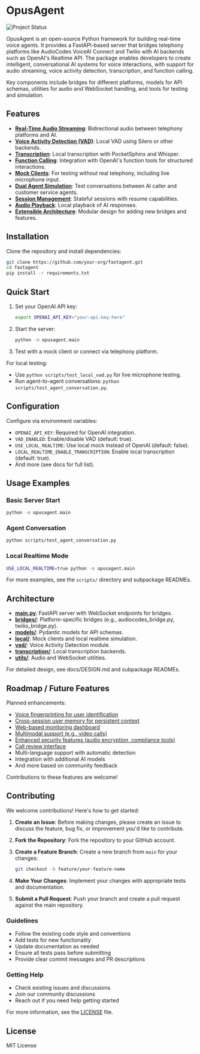 # OpusAgent

![Project Status](https://img.shields.io/badge/status-in%20development-orange)

OpusAgent is an open-source Python framework for building real-time voice agents. It provides a FastAPI-based server that bridges telephony platforms like AudioCodes VoiceAI Connect and Twilio with AI backends such as OpenAI's Realtime API. The package enables developers to create intelligent, conversational AI systems for voice interactions, with support for audio streaming, voice activity detection, transcription, and function calling.

Key components include bridges for different platforms, models for API schemas, utilities for audio and WebSocket handling, and tools for testing and simulation.

## Features

- **[Real-Time Audio Streaming](docs/realtime_audio_streaming.md)**: Bidirectional audio between telephony platforms and AI.
- **[Voice Activity Detection (VAD)](docs/vad_implementation.md)**: Local VAD using Silero or other backends.
- **[Transcription](docs/transcription_implementation.md)**: Local transcription with PocketSphinx and Whisper.
- **[Function Calling](docs/function_calling_implementation.md)**: Integration with OpenAI's function tools for structured interactions.
- **[Mock Clients](docs/mock_clients_implementation.md)**: For testing without real telephony, including live microphone input.
- **[Dual Agent Simulation](docs/dual_agent_simulation_implementation.md)**: Test conversations between AI caller and customer service agents.
- **[Session Management](docs/session_management_implementation.md)**: Stateful sessions with resume capabilities.
- **[Audio Playback](docs/audio_playback_implementation.md)**: Local playback of AI responses.
- **[Extensible Architecture](docs/extensible_architecture_implementation.md)**: Modular design for adding new bridges and features.

## Installation

Clone the repository and install dependencies:

```bash
git clone https://github.com/your-org/fastagent.git
cd fastagent
pip install -r requirements.txt
```

## Quick Start

1. Set your OpenAI API key:
   ```bash
   export OPENAI_API_KEY="your-api-key-here"
   ```

2. Start the server:
   ```bash
   python -m opusagent.main
   ```

3. Test with a mock client or connect via telephony platform.

For local testing:
- Use `python scripts/test_local_vad.py` for live microphone testing.
- Run agent-to-agent conversations: `python scripts/test_agent_conversation.py`.

## Configuration

Configure via environment variables:
- `OPENAI_API_KEY`: Required for OpenAI integration.
- `VAD_ENABLED`: Enable/disable VAD (default: true).
- `USE_LOCAL_REALTIME`: Use local mock instead of OpenAI (default: false).
- `LOCAL_REALTIME_ENABLE_TRANSCRIPTION`: Enable local transcription (default: true).
- And more (see docs for full list).

## Usage Examples

### Basic Server Start
```bash
python -m opusagent.main
```

### Agent Conversation
```bash
python scripts/test_agent_conversation.py
```

### Local Realtime Mode
```bash
USE_LOCAL_REALTIME=true python -m opusagent.main
```

For more examples, see the `scripts/` directory and subpackage READMEs.

## Architecture

- [**main.py**](./opusagent/main.py): FastAPI server with WebSocket endpoints for bridges.
- [**bridges/**](./opusagent/bridges/): Platform-specific bridges (e.g., audiocodes_bridge.py, twilio_bridge.py).
- [**models/**](./opusagent/models/): Pydantic models for API schemas.
- [**local/**](./opusagent/local/): Mock clients and local realtime simulation.
- [**vad/**](./opusagent/vad/): Voice Activity Detection module.
- [**transcription/**](./opusagent/local/transcription/): Local transcription backends.
- [**utils/**](./opusagent/utils/): Audio and WebSocket utilities.

For detailed design, see docs/DESIGN.md and subpackage READMEs.

## Roadmap / Future Features

Planned enhancements:
- [Voice fingerprinting for user identification](docs/voiceprint_implementation.md)
- [Cross-session user memory for persistent context](docs/cross_session_user_memory_implementation.md)
- [Web-based monitoring dashboard](docs/web_based_monitoring_dashboard_implementation.md)
- [Multimodal support (e.g., video calls)](docs/multimodal_support_implementation.md)
- [Enhanced security features (audio encryption, compliance tools)](docs/enhanced_security_features_implementation.md)
- [Call review interface](docs/call_review_interface_implementation.md)
- Multi-language support with automatic detection
- Integration with additional AI models
- And more based on community feedback

Contributions to these features are welcome! 

## Contributing

We welcome contributions! Here's how to get started:

1. **Create an Issue**: Before making changes, please create an issue to discuss the feature, bug fix, or improvement you'd like to contribute.

2. **Fork the Repository**: Fork the repository to your GitHub account.

3. **Create a Feature Branch**: Create a new branch from `main` for your changes:
   ```bash
   git checkout -b feature/your-feature-name
   ```

4. **Make Your Changes**: Implement your changes with appropriate tests and documentation.

5. **Submit a Pull Request**: Push your branch and create a pull request against the main repository.

### Guidelines

- Follow the existing code style and conventions
- Add tests for new functionality
- Update documentation as needed
- Ensure all tests pass before submitting
- Provide clear commit messages and PR descriptions

### Getting Help

- Check existing issues and discussions
- Join our community discussions
- Reach out if you need help getting started

For more information, see the [LICENSE](LICENSE) file.

## License

MIT License 
